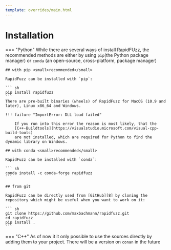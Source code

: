```yaml
---
template: overrides/main.html
---
```


# Installation

=== "Python"
    While there are several ways of install RapidFUzz, the recommended methods
    are either by using `pip`(the Python package manager) or
    `conda` (an open-source, cross-platform, package manager)

    ## with pip <small>recommended</small>

    RapidFuzz can be installed with `pip`:

    ``` sh
    pip install rapidfuzz
    ```
    There are pre-built binaries (wheels) of RapidFuzz for MacOS (10.9 and later), Linux x86_64 and Windows.

    !!! failure "ImportError: DLL load failed"

        If you run into this error the reason is most likely, that the
        [C++-Buildtools](https://visualstudio.microsoft.com/visual-cpp-build-tools)
        are not installed, which are required for Python to find the dynamic library on Windows.

    ## with conda <small>recommended</small>

    RapidFuzz can be installed with `conda`:

    ``` sh
    conda install -c conda-forge rapidfuzz
    ```

    ## from git

    RapidFuzz can be directly used from [GitHub][8] by cloning the
    repository which might be useful when you want to work on it:

    ``` sh
    git clone https://github.com/maxbachmann/rapidfuzz.git
    cd rapidfuzz
    pip install .
    ```

=== "C++"
    As of now it it only possible to use the sources directly by adding them to your
    project. There will be a version on `conan` in the future
